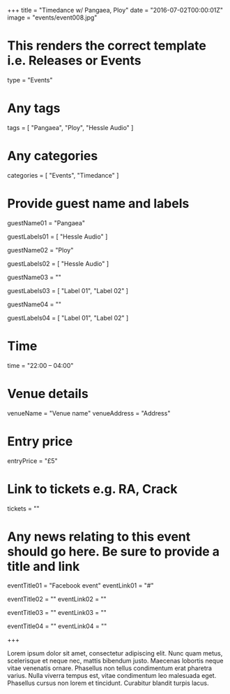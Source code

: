 +++
title = "Timedance w/ Pangaea, Ploy"
date = "2016-07-02T00:00:01Z"
image = "events/event008.jpg"

# This renders the correct template i.e. Releases or Events
type = "Events"

# Any tags
tags = [ 
	"Pangaea", 
	"Ploy",
	"Hessle Audio" 
]

# Any categories
categories = [
  "Events",
  "Timedance"
]

# Provide guest name and labels
guestName01 = "Pangaea"

guestLabels01 = [
	"Hessle Audio"
]

guestName02 = "Ploy"

guestLabels02 = [
	"Hessle Audio"
]

guestName03 = ""

guestLabels03 = [
	"Label 01",
	"Label 02"
]

guestName04 = ""

guestLabels04 = [
	"Label 01",
	"Label 02"
]

# Time
time = "22:00 – 04:00"

# Venue details
venueName = "Venue name"
venueAddress = "Address"

# Entry price
entryPrice = "£5"

# Link to tickets e.g. RA, Crack 
tickets = ""

# Any news relating to this event should go here. Be sure to provide a title and link
eventTitle01 = "Facebook event"
eventLink01 = "#"

eventTitle02 = ""
eventLink02 = ""

eventTitle03 = ""
eventLink03 = ""

eventTitle04 = ""
eventLink04 = ""


+++

<!-- Provide a summary/statement below -->
Lorem ipsum dolor sit amet, consectetur adipiscing elit. Nunc quam metus, scelerisque et neque nec, mattis bibendum justo. Maecenas lobortis neque vitae venenatis ornare. Phasellus non tellus condimentum erat pharetra varius. Nulla viverra tempus est, vitae condimentum leo malesuada eget. Phasellus cursus non lorem et tincidunt. Curabitur blandit turpis lacus.